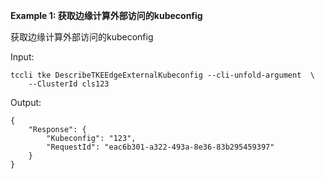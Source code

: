 **Example 1: 获取边缘计算外部访问的kubeconfig**

获取边缘计算外部访问的kubeconfig

Input: 

```
tccli tke DescribeTKEEdgeExternalKubeconfig --cli-unfold-argument  \
    --ClusterId cls123
```

Output: 
```
{
    "Response": {
        "Kubeconfig": "123",
        "RequestId": "eac6b301-a322-493a-8e36-83b295459397"
    }
}
```

